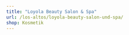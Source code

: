 ```yaml
---
title: "Loyola Beauty Salon & Spa"
url: /los-altos/loyola-beauty-salon-und-spa/
shop: Kosmetik
---
```

